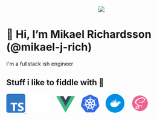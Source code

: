 <div align="center">
<img width="200" src="https://media.giphy.com/media/SjEdb4DKgoJJYRgvEi/giphy.gif"> 
</div>

# 👋 Hi, I’m Mikael Richardsson (@mikael-j-rich)

I'm a fullstack ish engineer

## Stuff i like to fiddle with :rocket:

<p>
<a target="_blank" href="https://www.typescriptlang.org/">
<img alt="Typescript programming language" width="50" src="assets/images/ts-logo.svg" title="Typescript"/>
</a>
&nbsp;&nbsp;
<img alt="Rust programming language" width="50" src="assets/images/rust-logo.svg" title="Rust"/>
&nbsp;&nbsp;
<img alt="Vuejs" width="50" src="assets/images/vuejs-logo.svg" title="Vuejs"/>
&nbsp;&nbsp;
<img alt="Kubernetes" width="50" src="assets/images/k8s-logo.svg" title="Kubernetes"/>   
&nbsp;&nbsp;
<img alt="Docker Virtualization" width="50" src="assets/images/docker-logo.svg" title="Docker"/>
&nbsp;&nbsp;
<img alt="Sass" width="50" src="assets/images/sass-logo.svg" title="Sass (SCSS)"/>
</p>

<!---
mikael-j-rich/mikael-j-rich is a ✨ special ✨ repository because its `README.md` (this file) appears on your GitHub profile.
You can click the Preview link to take a look at your changes.
--->
